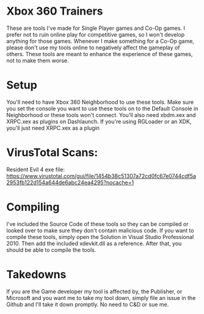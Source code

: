 # Xbox 360 Trainers
These are tools I've made for Single Player games and Co-Op games. I prefer not to ruin online play for competitive games, so I won't develop anything for those games.
Whenever I make something for a Co-Op game, please don't use my tools online to negatively affect the gameplay of others. These tools are meant to enhance the experience of these games, not to make them worse.

# Setup
You'll need to have Xbox 360 Neighborhood to use these tools. Make sure you set the console you want to use these tools on to the Default Console in Neighborhood or these tools won't connect.
You'll also need xbdm.xex and XRPC.xex as plugins on Dashlaunch. If you're using RGLoader or an XDK, you'll just need XRPC.xex as a plugin

# VirusTotal Scans:
Resident Evil 4 exe file: https://www.virustotal.com/gui/file/1454b38c51307a72cd0fc67e0744cdf5a2953fb122d154a644de6abc24ea4295?nocache=1

# Compiling
I've included the Source Code of these tools so they can be compiled or looked over to make sure they don't contain malicious code. 
If you want to compile these tools, simply open the Solution in Visual Studio Professional 2010. Then add the included xdevkit.dll as a reference. After that, you should be able to compile the tools.

# Takedowns
If you are the Game developer my tool is affected by, the Publisher, or Microsoft and you want me to take my tool down, simply file an issue in the Github and I'll take it down promptly. No need to C&D or sue me.
